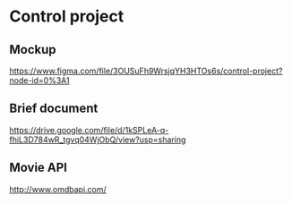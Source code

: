 # Control project

## Mockup

https://www.figma.com/file/3OUSuFh9WrsjqYH3HTOs6s/control-project?node-id=0%3A1

## Brief document

https://drive.google.com/file/d/1kSPLeA-q-fhiL3D784wR_tgvq04WjObQ/view?usp=sharing

## Movie API

http://www.omdbapi.com/

